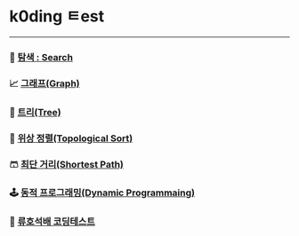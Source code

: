 
# k0ding ㅌest

---

### 🎍 [탐색 : Search](src/search.md)

### 📈 [그래프(Graph)](src/graph.md)

### 🌳 [트리(Tree)]()

### 📏 [위상 정렬(Topological Sort)](src/topologySort.md)

### 🩳 [최단 거리(Shortest Path)](src/shortestPath.md)

### 🕹 [동적 프로그래밍(Dynamic Programmaing)](src/dynamicProgramming.md)

### 🍐 [류호석배 코딩테스트]()